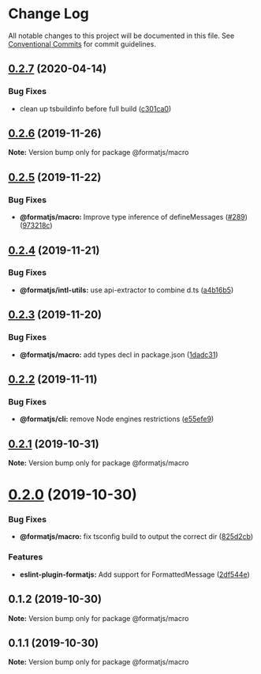 # Change Log

All notable changes to this project will be documented in this file.
See [Conventional Commits](https://conventionalcommits.org) for commit guidelines.

## [0.2.7](https://github.com/formatjs/formatjs/compare/@formatjs/macro@0.2.6...@formatjs/macro@0.2.7) (2020-04-14)


### Bug Fixes

* clean up tsbuildinfo before full build ([c301ca0](https://github.com/formatjs/formatjs/commit/c301ca02e0c319a0eb03921533053f0334ae5df1))





## [0.2.6](https://github.com/formatjs/formatjs/compare/@formatjs/macro@0.2.5...@formatjs/macro@0.2.6) (2019-11-26)

**Note:** Version bump only for package @formatjs/macro





## [0.2.5](https://github.com/formatjs/formatjs/compare/@formatjs/macro@0.2.4...@formatjs/macro@0.2.5) (2019-11-22)


### Bug Fixes

* **@formatjs/macro:** Improve type inference of defineMessages ([#289](https://github.com/formatjs/formatjs/issues/289)) ([973218c](https://github.com/formatjs/formatjs/commit/973218c24b4c697d00fabab197a4177f4b356e71))





## [0.2.4](https://github.com/formatjs/formatjs/compare/@formatjs/macro@0.2.3...@formatjs/macro@0.2.4) (2019-11-21)


### Bug Fixes

* **@formatjs/intl-utils:** use api-extractor to combine d.ts ([a4b16b5](https://github.com/formatjs/formatjs/commit/a4b16b54f7cee23673701d285fffc6401536e926))





## [0.2.3](https://github.com/formatjs/formatjs/compare/@formatjs/macro@0.2.2...@formatjs/macro@0.2.3) (2019-11-20)


### Bug Fixes

* **@formatjs/macro:** add types decl in package.json ([1dadc31](https://github.com/formatjs/formatjs/commit/1dadc31e9fed8c551971cd6565410b3f900da567))





## [0.2.2](https://github.com/formatjs/formatjs/compare/@formatjs/macro@0.2.1...@formatjs/macro@0.2.2) (2019-11-11)


### Bug Fixes

* **@formatjs/cli:** remove Node engines restrictions ([e55efe9](https://github.com/formatjs/formatjs/commit/e55efe90edc8859b89978b2b8bd99c41c17c291f))





## [0.2.1](https://github.com/formatjs/formatjs/compare/@formatjs/macro@0.2.0...@formatjs/macro@0.2.1) (2019-10-31)

**Note:** Version bump only for package @formatjs/macro





# [0.2.0](https://github.com/formatjs/formatjs/compare/@formatjs/macro@0.1.2...@formatjs/macro@0.2.0) (2019-10-30)


### Bug Fixes

* **@formatjs/macro:** fix tsconfig build to output the correct dir ([825d2cb](https://github.com/formatjs/formatjs/commit/825d2cb035b76276be259fbff08e0bf456203207))


### Features

* **eslint-plugin-formatjs:** Add support for FormattedMessage ([2df544e](https://github.com/formatjs/formatjs/commit/2df544e6b56d314460204f3f6f11003b57eda47e))





## 0.1.2 (2019-10-30)

**Note:** Version bump only for package @formatjs/macro





## 0.1.1 (2019-10-30)

**Note:** Version bump only for package @formatjs/macro
